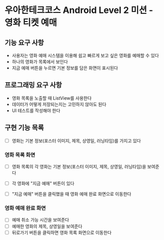 # 우아한테크코스 Android Level 2 미션 - 영화 티켓 예매

## 기능 요구 사항
- 사용자는 영화 예매 시스템을 이용해 쉽고 빠르게 보고 싶은 영화를 예매할 수 있다
- 하나의 영화가 목록에서 보인다
- 지금 예매 버튼을 누르면 기본 정보를 담은 화면이 표시된다


## 프로그래밍 요구 사항
- 영화 목록을 노출할 때 ListView를 사용한다
- 데이터가 어떻게 저장되는지는 고민하지 않아도 된다
- UI 테스트를 작성해야 한다


## 구현 기능 목록

- [ ] 영화는 기본 정보(포스터 이미지, 제목, 상영일, 러닝타임)를 가지고 있다


### 영화 목록 화면

- [ ] 영화 목록의 각 영화는 기본 정보(포스터 이미지, 제목, 상영일, 러닝타임)을 보여준다
- [ ] 각 영화에 "지금 예매" 버튼이 있다
- [ ] "지금 예매" 버튼을 클릭했을 때 영화 예매 완료 화면으로 이동한다


### 영화 예매 완료 화면

- [ ] 예매 취소 가능 시간을 보여준다
- [ ] 예매한 영화의 제목, 상영일을 보여준다
- [ ] 뒤로가기 버튼을 클릭하면 영화 목록 화면으로 이동한다